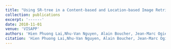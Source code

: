 ```yaml
---
title: "Using SR-tree in a Content-based and Location-based Image Retrieval System"
collection: publications
excerpt: '------'
date: 2010-11-01
venue: 'VISAPP'
authors: 'Hien Phuong Lai,Nhu-Van Nguyen, Alain Boucher, Jean-Marc Ogier'
citation: 'Hien Phuong Lai,Nhu-Van Nguyen, Alain Boucher, Jean-Marc Ogier. Using SR-tree in a Content-based and Location-based Image Retrieval System. (2010) <b>VISAPP</b>, 491-494. <b>(CORE : rank B)</b>'
---
```

